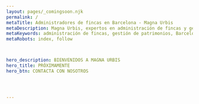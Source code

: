 ```yaml
---
layout: pages/_comingsoon.njk
permalink: /
metaTitle: Administradores de fincas en Barcelona - Magna Urbis
metaDescription: Magna Urbis, expertos en administración de fincas y gestión de patrimonios en Barcelona con más de 100 años de experiencia.
metaKeywords: administración de fincas, gestión de patrimonios, Barcelona, inmobiliaria, alquiler de viviendas
metaRobots: index, follow



hero_description: BIENVENIDOS A MAGNA URBIS
hero_title: PRÓXIMAMENTE
hero_btn: CONTACTA CON NOSOTROS




---
```

